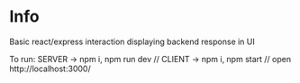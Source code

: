 # Info

Basic react/express interaction displaying backend response in UI

To run:
SERVER -> npm i, npm run dev // 
CLIENT -> npm i, npm start // 
open http://localhost:3000/
